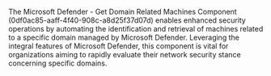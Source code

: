 The Microsoft Defender - Get Domain Related Machines Component (0df0ac85-aaff-4f40-908c-a8d25f37d07d) enables enhanced security operations by automating the identification and retrieval of machines related to a specific domain managed by Microsoft Defender. Leveraging the integral features of Microsoft Defender, this component is vital for organizations aiming to rapidly evaluate their network security stance concerning specific domains.
